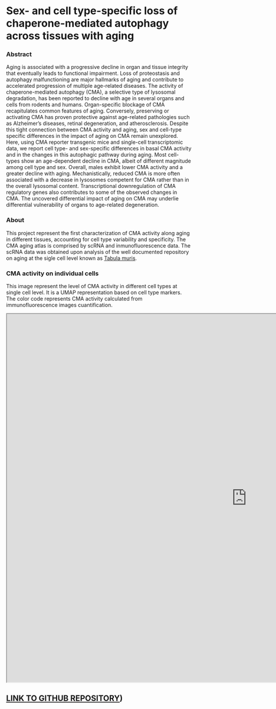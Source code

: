 # Sex- and cell type-specific loss of chaperone-mediated autophagy across tissues with aging

### Abstract
Aging is associated with a progressive decline in organ and tissue integrity that eventually leads
to functional impairment. Loss of proteostasis and autophagy malfunctioning are major hallmarks
of aging and contribute to accelerated progression of multiple age-related diseases. The activity
of chaperone-mediated autophagy (CMA), a selective type of lysosomal degradation, has been
reported to decline with age in several organs and cells from rodents and humans. Organ-specific
blockage of CMA recapitulates common features of aging. Conversely, preserving or activating
CMA has proven protective against age-related pathologies such as Alzheimer’s diseases, retinal
degeneration, and atherosclerosis. Despite this tight connection between CMA activity and aging,
sex and cell-type specific differences in the impact of aging on CMA remain unexplored. Here,
using CMA reporter transgenic mice and single-cell transcriptomic data, we report cell type- and
sex-specific differences in basal CMA activity and in the changes in this autophagic pathway
during aging. Most cell-types show an age-dependent decline in CMA, albeit of different
magnitude among cell type and sex. Overall, males exhibit lower CMA activity and a greater
decline with aging. Mechanistically, reduced CMA is more often associated with a decrease in
lysosomes competent for CMA rather than in the overall lysosomal content. Transcriptional
downregulation of CMA regulatory genes also contributes to some of the observed changes in
CMA. The uncovered differential impact of aging on CMA may underlie differential vulnerability of
organs to age-related degeneration.

### About
This project represent the first characterization of CMA activity along aging in different tissues, accounting for cell type variability and specificity. The CMA aging atlas is comprised by scRNA and inmunofluorescence data. The scRNA data was obtained upon analysis of the well documented repository on aging at the sigle cell level known as [Tabula muris](https://github.com/czbiohub/tabula-muris). 

### CMA activity on individual cells
This image represent the level of CMA activity in different cell types at single cell level. It is a UMAP representation based on cell type markers. The color code represents CMA activity calculated from immunofluorescence images cuantification.
<iframe src="https://amsegura.github.io/Khawaja_et_al_2024/CMA_param.html" width="1300" height="1000"></iframe>

## [**LINK TO GITHUB REPOSITORY**]([https://github.com/amsegura/Khawaja_et_al_2024))



